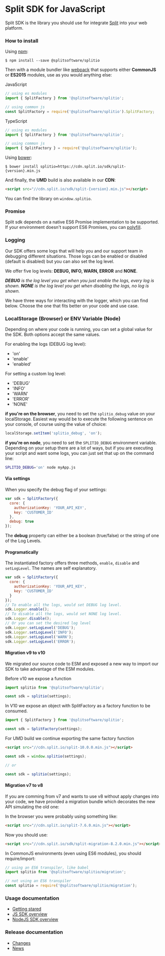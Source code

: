 # Split SDK for JavaScript

Split SDK is the library you should use for integrate [Split](http://split.io/)
into your web platform.


### How to install

Using [npm](https://www.npmjs.com/):

    $ npm install --save @splitsoftware/splitio

Then with a module bundler like [webpack](https://webpack.github.io/) that supports
either **CommonJS** or **ES2015** modules, use as you would anything else:

JavaScript
```js
// using es modules
import { SplitFactory } from '@splitsoftware/splitio';

// using common js
const SplitFactory = require('@splitsoftware/splitio').SplitFactory;
```

TypeScript
```typescript
// using es modules
import { SplitFactory } from '@splitsoftware/splitio';

// using common js
import { SplitFactory } = require('@splitsoftware/splitio');
```

Using [bower](https://bower.io):

    $ bower install splitio=https://cdn.split.io/sdk/split-{version}.min.js

And finally, the **UMD** build is also available in our **CDN**:

```html
<script src="//cdn.split.io/sdk/split-{version}.min.js"></script>
```

You can find the library on `window.splitio`.

### Promise

Split sdk depends on a native ES6 Promise implementation to be supported. If
your environment doesn't support ES6 Promises, you can [polyfill](https://github.com/stefanpenner/es6-promise).

### Logging

Our SDK offers some logs that will help you and our support team in debugging different situations.
Those logs can be enabled or disabled (default is disabled) but you can also set the log level.

We offer five log levels: **DEBUG, INFO, WARN, ERROR** and **NONE**.

_**DEBUG** is the log level you get when you just enable the logs, every log is shown._
_**NONE** is the log level you get when disabling the logs, no log is shown._

We have three ways for interacting with the logger, which you can find below. Choose the one that fits better on your code and use case.

### LocalStorage (Browser) or ENV Variable (Node)

Depending on where your code is running, you can set a global value for the SDK. Both options accept the same values.

For enabling the logs (DEBUG log level):
- 'on'
- 'enable'
- 'enabled'

For setting a custom log level:
- 'DEBUG'
- 'INFO'
- 'WARN'
- 'ERROR'
- 'NONE'

**if you're on the browser**, you need to set the `splitio_debug` value on your localStorage. Easiest way would be to execute the following
sentence on your console, of course using the value of choice:

```js
localStorage.setItem('splitio_debug', 'on');
```

**if you're on node**, you need to set the `SPLITIO_DEBUG` environment variable. Depending on your setup there are a lot of ways, but if you are
executing your script and want some logs, you can just set that up on the command line:

```bash
SPLITIO_DEBUG='on' node myApp.js
```

#### Via settings

When you specify the debug flag of your settings:

```js
var sdk = SplitFactory({
  core: {
    authorizationKey: 'YOUR_API_KEY',
    key: 'CUSTOMER_ID'
  },
  debug: true
});
```

The **debug** property can either be a boolean (true/false) or the string of one of the Log Levels.

#### Programatically

The instantiated factory offers three methods, `enable`, `disable` and `setLogLevel`. The names are self explanatory.

```js
var sdk = SplitFactory({
  core: {
    authorizationKey: 'YOUR_API_KEY',
    key: 'CUSTOMER_ID'
  }
});
// To enable all the logs, would set DEBUG log level.
sdk.Logger.enable();
// To disable all the logs, would set NONE log level.
sdk.Logger.disable();
// Or you can set the desired log level
sdk.Logger.setLogLevel('DEBUG');
sdk.Logger.setLogLevel('INFO');
sdk.Logger.setLogLevel('WARN');
sdk.Logger.setLogLevel('ERROR');
```

#### Migration v9 to v10

We migrated our source code to ESM and exposed
a new way to import our SDK to take
advantage of the ESM modules.

Before v10 we expose a function
```js
import splitio from '@splitsoftware/splitio';

const sdk = splitio(settings);
```

In V10 we expose an object with SplitFactory as a factory function to be consumed.
```js
import { SplitFactory } from '@splitsoftware/splitio';

const sdk = SplitFactory(settings);
```

For UMD build we continue exporting the same factory function

```html
<script src="//cdn.split.io/split-10.0.0.min.js"></script>
```

```js
const sdk = window.splitio(settings);

// or

const sdk = splitio(settings);
```

#### Migration v7 to v8

If you are comming from v7 and wants to use v8 without apply changes into your
code, we have provided a migration bundle which decorates the new API simulating
the old one:

In the browser you were probably using something like:

```html
<script src="//cdn.split.io/split-7.6.0.min.js"></script>
```

Now you should use:

```html
<script src="//cdn.split.io/sdk/split-migration-8.2.0.min.js"></script>
```

In CommonJS environments (even using ES6 modules), you should require/import:

```js
// using an ES6 transpiler, like babel
import splitio from '@splitsoftware/splitio/migration';

// not using an ES6 transpiler
const splitio = require('@splitsoftware/splitio/migration');
```


### Usage documentation
- [Getting stared](http://docs.split.io/docs/getting-started)
- [JS SDK overview](http://docs.split.io/docs/javascript-sdk-overview)
- [NodeJS SDK overview](http://docs.split.io/docs/nodejs-sdk-overview)


### Release documentation
- [Changes](CHANGES.txt)
- [News](NEWS.txt)
